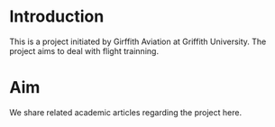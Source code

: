 # Introduction
This is a project initiated by Girffith Aviation at Griffith University. The project aims to deal with flight trainning.

# Aim
We share related academic articles regarding the project here. 
